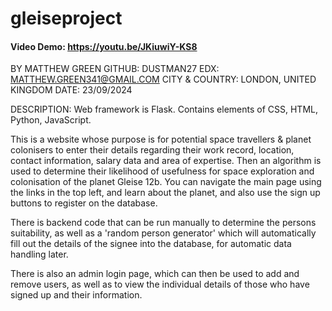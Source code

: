 # gleiseproject

#### Video Demo: https://youtu.be/JKiuwiY-KS8

BY MATTHEW GREEN
GITHUB: DUSTMAN27
EDX: MATTHEW.GREEN341@GMAIL.COM
CITY & COUNTRY: LONDON, UNITED KINGDOM
DATE: 23/09/2024

DESCRIPTION:
Web framework is Flask.
Contains elements of CSS, HTML, Python, JavaScript.

This is a website whose purpose is for potential space travellers & planet colonisers to enter their details regarding their work record, location, contact information, salary data and area of expertise. Then an algorithm is used to determine their likelihood of usefulness for space exploration and colonisation of the planet Gleise 12b. You can navigate the main page using the links in the top left, and learn about the planet, and also use the sign up buttons to register on the database.

There is backend code that can be run manually to determine the persons suitability, as well as a 'random person generator' which will automatically fill out the details of the signee into the database, for automatic data handling later.

There is also an admin login page, which can then be used to add and remove users, as well as to view the individual details of those who have signed up and their information.



